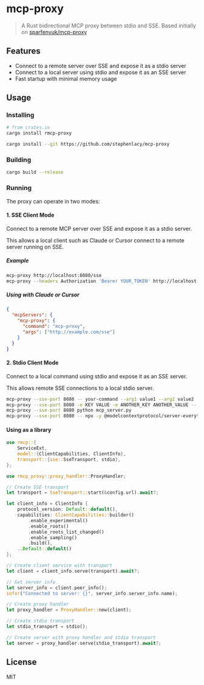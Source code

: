 # mcp-proxy
> A Rust bidirectional MCP proxy between stdio and SSE. Based initially on [sparfenyuk/mcp-proxy](https://github.com/sparfenyuk/mcp-proxy)

## Features
- Connect to a remote server over SSE and expose it as a stdio server
- Connect to a local server using stdio and expose it as an SSE server
- Fast startup with minimal memory usage

## Usage

### Installing

```bash
# from crates.io
cargo install rmcp-proxy

cargo install --git https://github.com/stephenlacy/mcp-proxy
```

### Building

```bash
cargo build --release
```

### Running

The proxy can operate in two modes:

#### 1. SSE Client Mode

Connect to a remote MCP server over SSE and expose it as a stdio server.

This allows a local client such as Claude or Cursor connect to a remote server running on SSE.

##### Example

```bash
mcp-proxy http://localhost:8080/sse
mcp-proxy --headers Authorization 'Bearer YOUR_TOKEN' http://localhost:8080/sse
```

##### Using with Claude or Cursor

```json
{
  "mcpServers": {
    "mcp-proxy": {
      "command": "mcp-proxy",
      "args": ["http://example.com/sse"]
    }
  }
}
```

#### 2. Stdio Client Mode

Connect to a local command using stdio and expose it as an SSE server.

This allows remote SSE connections to a local stdio server.

```bash
mcp-proxy --sse-port 8080 -- your-command --arg1 value1 --arg2 value2
mcp-proxy --sse-port 8080 -e KEY VALUE -e ANOTHER_KEY ANOTHER_VALUE -- your-command --arg1 value1 --arg2 value2
mcp-proxy --sse-port 8080 python mcp_server.py
mcp-proxy --sse-port 8080 -- npx -y @modelcontextprotocol/server-everything
```


#### Using as a library

```rust
use rmcp::{
    ServiceExt,
    model::{ClientCapabilities, ClientInfo},
    transport::{sse::SseTransport, stdio},
};

use rmcp_proxy::proxy_handler::ProxyHandler;

// Create SSE transport
let transport = SseTransport::start(&config.url).await?;

let client_info = ClientInfo {
    protocol_version: Default::default(),
    capabilities: ClientCapabilities::builder()
        .enable_experimental()
        .enable_roots()
        .enable_roots_list_changed()
        .enable_sampling()
        .build(),
    ..Default::default()
};

// Create client service with transport
let client = client_info.serve(transport).await?;

// Get server info
let server_info = client.peer_info();
info!("Connected to server: {}", server_info.server_info.name);

// Create proxy handler
let proxy_handler = ProxyHandler::new(client);

// Create stdio transport
let stdio_transport = stdio();

// Create server with proxy handler and stdio transport
let server = proxy_handler.serve(stdio_transport).await?;

```


## License

MIT
